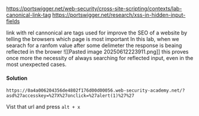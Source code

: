 https://portswigger.net/web-security/cross-site-scripting/contexts/lab-canonical-link-tag
https://portswigger.net/research/xss-in-hidden-input-fields

link with rel cannonical are tags used for improve the SEO of a website by telling the browsers which page is most important
In this lab, when we searach for a ranfom value after some delimeter the response is beaing reflected in the brower
![[Pasted image 20250612223911.png]]
this proves once more the necessity of always searching for reflected input, even in the most unexpected cases.

#### Solution
```url
https://0a4a006204356de4802f176d00d00056.web-security-academy.net/?asd%27accesskey=%27X%27onclick=%27alert(1)%27%27
```
Vist that url and press `alt + x`